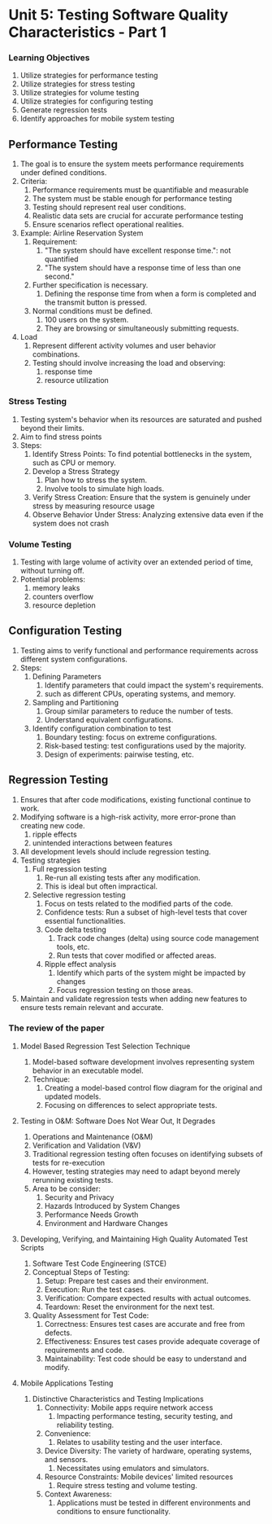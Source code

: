 # Unit 5: Testing Software Quality Characteristics - Part 1


### Learning Objectives
1. Utilize strategies for performance testing
2. Utilize strategies for stress testing
3. Utilize strategies for volume testing
4. Utilize strategies for configuring testing
5. Generate regression tests
6. Identify approaches for mobile system testing



## Performance Testing
1. The goal is to ensure the system meets performance requirements under defined conditions.
2. Criteria:
    1. Performance requirements must be quantifiable and measurable
    2. The system must be stable enough for performance testing
    3. Testing should represent real user conditions.
    4. Realistic data sets are crucial for accurate performance testing
    5. Ensure scenarios reflect operational realities.
3. Example: Airline Reservation System
    1. Requirement:
        1. "The system should have excellent response time.": not quantified
        2. "The system should have a response time of less than one second."
    2. Further specification is necessary.
        1. Defining the response time from when a form is completed and the transmit button is pressed.
    3. Normal conditions must be defined.
        1. 100 users on the system.
        2. They are browsing or simultaneously submitting requests.
4. Load
    1. Represent different activity volumes and user behavior combinations.
    2. Testing should involve increasing the load and observing:
        1. response time
        2. resource utilization


### Stress Testing
1. Testing system's behavior when its resources are saturated and pushed beyond their limits.
2. Aim to find stress points
3. Steps:
    1. Identify Stress Points: To find potential bottlenecks in the system, such as CPU or memory.
    2. Develop a Stress Strategy
        1. Plan how to stress the system.
        2. Involve tools to simulate high loads.
    3. Verify Stress Creation: Ensure that the system is genuinely under stress by measuring resource usage
    4. Observe Behavior Under Stress: Analyzing extensive data even if the system does not crash


### Volume Testing
1. Testing with large volume of activity over an extended period of time, without turning off.
2. Potential problems:
    1. memory leaks
    2. counters overflow
    3. resource depletion



## Configuration Testing
1. Testing aims to verify functional and performance requirements across different system configurations.
2. Steps:
    1. Defining Parameters
        1. Identify parameters that could impact the system's requirements.
        2. such as different CPUs, operating systems, and memory.
    2. Sampling and Partitioning
        1. Group similar parameters to reduce the number of tests.
        2. Understand equivalent configurations.
    3. Identify configuration combination to test
        1. Boundary testing: focus on extreme configurations.
        2. Risk-based testing: test configurations used by the majority.
        3. Design of experiments: pairwise testing, etc.



## Regression Testing
1. Ensures that after code modifications, existing functional continue to work.
2. Modifying software is a high-risk activity, more error-prone than creating new code.
    1. ripple effects
    2. unintended interactions between features
3. All development levels should include regression testing.
4. Testing strategies
    1. Full regression testing
        1. Re-run all existing tests after any modification.
        2. This is ideal but often impractical.
    2. Selective regression testing
        1. Focus on tests related to the modified parts of the code.
        2. Confidence tests: Run a subset of high-level tests that cover essential functionalities.
        3. Code delta testing
            1. Track code changes (delta) using source code management tools, etc.
            2. Run tests that cover modified or affected areas.
        4. Ripple effect analysis
            1. Identify which parts of the system might be impacted by changes
            2. Focus regression testing on those areas.
5. Maintain and validate regression tests when adding new features to ensure tests remain relevant and accurate.


### The review of the paper
1. Model Based Regression Test Selection Technique
    1. Model-based software development involves representing system behavior in an executable model.
    2. Technique:
        1. Creating a model-based control flow diagram for the original and updated models.
        2. Focusing on differences to select appropriate tests.

2. Testing in O&M: Software Does Not Wear Out, It Degrades
    1. Operations and Maintenance (O&M)
    2. Verification and Validation (V&V)
    3. Traditional regression testing often focuses on identifying subsets of tests for re-execution
    4. However, testing strategies may need to adapt beyond merely rerunning existing tests.
    5. Area to be consider:
        1. Security and Privacy
        3. Hazards Introduced by System Changes
        4. Performance Needs Growth
        5. Environment and Hardware Changes

3. Developing, Verifying, and Maintaining High Quality Automated Test Scripts
    1. Software Test Code Engineering (STCE)
    2. Conceptual Steps of Testing:
        1. Setup: Prepare test cases and their environment.
        2. Execution: Run the test cases.
        3. Verification: Compare expected results with actual outcomes.
        4. Teardown: Reset the environment for the next test.
    3. Quality Assessment for Test Code:
        1. Correctness: Ensures test cases are accurate and free from defects.
        2. Effectiveness: Ensures test cases provide adequate coverage of requirements and code.
        3. Maintainability: Test code should be easy to understand and modify.

4. Mobile Applications Testing
    1. Distinctive Characteristics and Testing Implications
        1. Connectivity: Mobile apps require network access
            1. Impacting performance testing, security testing, and reliability testing.
        2. Convenience: 
            1. Relates to usability testing and the user interface.
        3. Device Diversity: The variety of hardware, operating systems, and sensors.
            1. Necessitates using emulators and simulators.
        4. Resource Constraints: Mobile devices' limited resources
            1. Require stress testing and volume testing.
        5. Context Awareness:
            1. Applications must be tested in different environments and conditions to ensure functionality.
